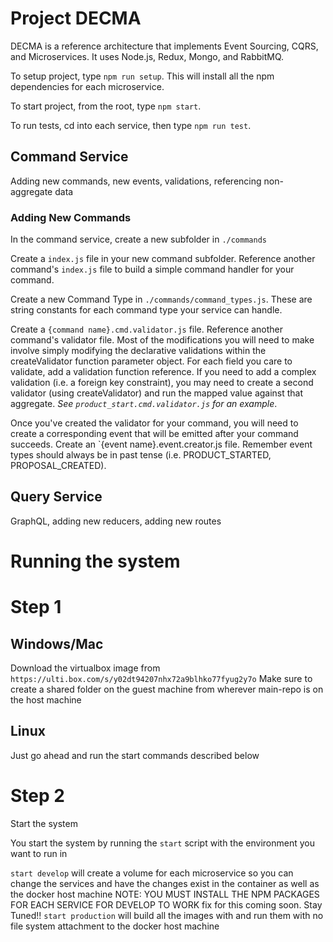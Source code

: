 # Project DECMA

DECMA is a reference architecture that implements Event Sourcing, CQRS, and Microservices. It uses Node.js, Redux,
Mongo, and RabbitMQ.

To setup project, type `npm run setup`.  This will install all the npm dependencies for each microservice.

To start project, from the root, type `npm start`.

To run tests, cd into each service, then type `npm run test`.

## Command Service

Adding new commands, new events, validations, referencing non-aggregate data

### Adding New Commands

In the command service, create a new subfolder in `./commands`

Create a `index.js` file in your new command subfolder. Reference another command's `index.js` file to
build a simple command handler for your command.

Create a new Command Type in `./commands/command_types.js`. These are string constants for each command type your
service can handle.

Create a `{command name}.cmd.validator.js` file. Reference another command's validator file.
Most of the modifications you will need to make involve simply modifying the declarative validations within
the createValidator function parameter object. For each field you care to validate, add a validation function
reference. If you need to add a complex validation (i.e. a foreign key constraint), you may need to create a second
validator (using createValidator) and run the mapped value against that aggregate.  *See `product_start.cmd.validator.js`
for an example*.

Once you've created the validator for your command, you will need to create a corresponding event that will be
emitted after your command succeeds. Create an `{event name}.event.creator.js file. Remember event types should always
be in past tense (i.e. PRODUCT_STARTED, PROPOSAL_CREATED).

## Query Service
GraphQL, adding new reducers, adding new routes

# Running the system

# Step 1

## Windows/Mac
Download the virtualbox image from `https://ulti.box.com/s/y02dt94207nhx72a9blhko77fyug2y7o`
Make sure to create a shared folder on the guest machine from wherever main-repo is on the host machine

## Linux
Just go ahead and run the start commands described below

# Step 2
Start the system

You start the system by running the `start` script with the environment you want to run in

`start develop` will create a volume for each microservice so you can change the services and have the changes exist in the container as well as the docker host machine NOTE: YOU MUST INSTALL THE NPM PACKAGES FOR EACH SERVICE FOR DEVELOP TO WORK fix for this coming soon. Stay Tuned!!
`start production` will build all the images with and run them with no file system attachment to the docker host machine
